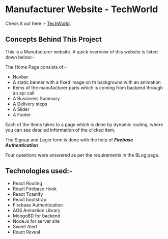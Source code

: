 # Manufacturer Website - **TechWorld**

Check it out here :- [TechWorld](https://parts-manufacturer-b56f0.web.app/).

## Concepts Behind This Project

This is a Manufacturer website. A quick overview of this website is listed down below:-

The Home Page consists of:-

- Navbar
- A static banner with a fixed image on th background with an animation
- Items of the manufacturer parts which is coming from backend through an api call
- A Bussiness Summary
- A Delivery steps
- A Slider
- A Footer

Each of the Items takes to a page which is done by dynamic routing, where you can see detailed information of the clicked item.

The Signup and Login form is done with the help of **_Firebase Authentication_**

Four questions were answered as per the requirements in the BLog page.

## Technologies used:-

- React Routing
- React Firebase Hook
- React Toastify
- React bootstrap
- Firebase Authentication
- AOS Animation Library
- MongoBD for backend
- NodeJs for server site
- Sweet Alert
- React Reveal
